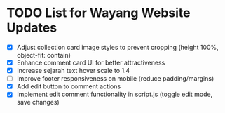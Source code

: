 # TODO List for Wayang Website Updates

- [x] Adjust collection card image styles to prevent cropping (height 100%, object-fit: contain)
- [x] Enhance comment card UI for better attractiveness
- [x] Increase sejarah text hover scale to 1.4
- [ ] Improve footer responsiveness on mobile (reduce padding/margins)
- [x] Add edit button to comment actions
- [x] Implement edit comment functionality in script.js (toggle edit mode, save changes)
